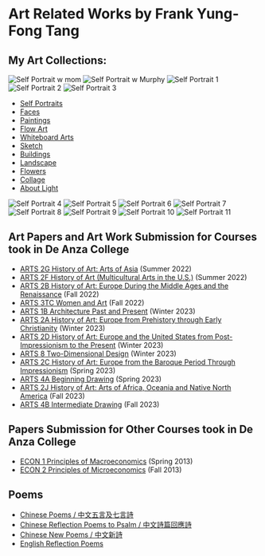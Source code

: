 # Art Related Works by Frank Yung-Fong Tang
## My Art Collections:
![Self Portrait w mom](https://lh3.googleusercontent.com/pw/AL9nZEUt2WG_StkIWF3-lEh_TYqoDhnWx06L847KH6wdak16atAXIYykGIjZnx9UWejgTEE_RDCnRPncJ4onZprQ8kdLR5PIyip94LoHY2ruNGx7T-WTWZSuSe0SGshzCg3vUDf1lqPEmEKO5dm8i1z3lEVjfQ=h150-no)
![Self Portrait w Murphy](https://lh3.googleusercontent.com/pw/AL9nZEUZtAhfcgw2g9iRT_4qudztwiZrRR_E1y3qjS00_wgkSuyYVIj88gJVpouo2-tOVKLhbBWrc-Ug6yp20mKSfUmZTLKu9ikhdPt4N8RTyg2uxi1os-_LJHEs4hUzscyB5AX-ON4LiSD5izTMuIQkYtuVCw=h150-no)
![Self Portrait 1](https://lh3.googleusercontent.com/pw/AL9nZEUtSiB781aas12KeOulBbTMiOs0kJnATSl18g_CmBvFkXuI7HbXsngCurP7SbOyJ0JNgGJJSjBDxtgc6lG5dyLo0WcBjYlJza4ym5ioAijHtqEvYhhmbPIAgMWJFilgWg3Jwsme6RbzCHoDcPwJG0klOQ=h150-no)
![Self Portrait 2](https://lh3.googleusercontent.com/pw/AL9nZEVJnwKzZhKfrGPWoUZRlwmXb1tusavdwY7ki5DV0MsgG5_VSmcXieQe7SsUtxSaOjBe5Pn6-SYqKgt1qkuAT1loaIpb0FRuQWACOBiU3gxivr6vxfQBdjz0-ydFbnuA4YCxzrYzOa_LPj0frx0W3JVaEg=h150-no)
![Self Portrait 3](https://lh3.googleusercontent.com/pw/AL9nZEXyfAFSXgWsAZT03EdwcZShwkjGmg6xzI0li50mVkdaHxrgqbdFKhSgzTsAGyFnzGPv-3GDrTuGDa0AHALzjdalgPuGS-ZO78xscWTMZ_i4VMkYOUzr1FTIwcV2ZBpFpsKR_n7T-mgp1RNaOTWz-K4nLw=h151-no)

* [Self Portraits](https://photos.app.goo.gl/fpPQ2N44MGyPmAmQ7)
* [Faces](https://photos.app.goo.gl/SbwcK9QbXxq3BWxT9)
* [Paintings](https://photos.google.com/share/AF1QipNASVWrZrCqF6noxwyhVYz6pGCW2lXAIDEhbBiTAQ659TUvWfe2Ct-uWqIbH8Flng?key=LTl2U2U4NUprT1R6YWZvS1U0QmJsSHF5OU9uLXNR)
* [Flow Art](https://photos.google.com/share/AF1QipM7I3VPSA7HOh74caPEyLx5tryOoPBNifPdM7N6kjv4HZkQcdMqJxGdTajE-nIbOw?key=UzhpdWc0dndDOTlYb2U0LVZ5OTZLZFNfa3U4UEN3)
* [Whiteboard Arts](https://photos.app.goo.gl/7DhSwzdcgqK6VtBw5)
* [Sketch](https://photos.app.goo.gl/LLw52odJm9WzRwVm7)
* [Buildings](https://photos.app.goo.gl/fCVdJgXETNiWU3vf6)
* [Landscape](https://photos.app.goo.gl/68UxcdKaRPNM6H7q8)
* [Flowers](https://photos.app.goo.gl/ML6y98XUamoPnXMY6)
* [Collage](https://photos.app.goo.gl/Luo2ivDpHcLJSihb8)
* [About Light](https://photos.app.goo.gl/drMJtoMdSAwzgm4K7)

![Self Portrait 4](https://lh3.googleusercontent.com/pw/AL9nZEUBwqw7-uMssdhhsxq7NBVwlxPa4wdKjcHjNeWiBr5ssrxlZq_I-TTRqhgpSaT5Xa5686dsQL0ExW6RpqN8drcDdZtG4MGLl4hUR0dFfVP47Sixd0mNN-TC1ueYW7qLcWr3A07ZDCAVW7BQVV8foV_Blw=h150-no)
![Self Portrait 5](https://lh3.googleusercontent.com/pw/AL9nZEWBcW2klPxJiI8l2W8uLcL-GTjAmiOGejjSRN_SU66F36QarHzzw-m8BtW1ImY1T79sUsf1AF-HZSqRks_jil7kQa3f2bbas-di7LZuuRLqIXoeKowz15EiV3OsrDRMK70csg8WK8KsBJyy0qrmtCvVKA=h150-no)
![Self Portrait 6](https://lh3.googleusercontent.com/pw/AL9nZEX2t16KmTpFlifLuG0RwGGAhw6tqss8rORSBi3cNVMQ5NCm5QucspucVxKZNMkhAgqxan9yQdMG6RJXvgaaifMKfJ58FAUaxun0Ly2HuSKxAW8jDv3LGkLO9DMH8UiuYYgztfQrR21l-UhIj284YnwwFQ=h150-no)
![Self Portrait 7](https://lh3.googleusercontent.com/pw/AL9nZEXMQJrhu8EikgSOq2yc_7dObel5czADjz_9uVWDcEdBKgC9XKExImA4evsJIChJE_b0AqVcWwNc72OiSyMfMuH1QVTW3mBDh5vACH2wUZxppX1vPhyRvAc6pUxiT-e9y9yVnhGz7bq13n_cvDjSkGUiWw=h150-no)
![Self Portrait 8](https://lh3.googleusercontent.com/pw/AL9nZEUQn5ZnxwhcGZvx3r-IKc3NUVQH9di1JS0XhKLGtkAPBdNNbZnsF3vKl954aFdmj7W-cjQgspjD2vSZh_7WtwDCBha0P4pLEGgPDpzBOT8bDNkSWbjHyq7OPBG41gl61VX7v7IMBFfVr7AhmU1-Zn_EAA=h150-no)
![Self Portrait 9](https://lh3.googleusercontent.com/pw/AL9nZEUgWSCG5P2PuNkv3R7WBnBBw9X9hMn2MLb10bT8Zq20c-Q9cOPksWxqYBimTE0WWcetZPTi9vSU9Es3WHwQH1nroYqfpuS1dl8MwtN4vuqrtG6wiy0u9UR4rHXMLAM9C6wYPMw3wUAoYp7ojagQJiQIlg=h150-no)
![Self Portrait 10](https://lh3.googleusercontent.com/pw/AL9nZEWKE6eGwOl-_GrnjLhdXG5WHdUDSoToZXJWxYFGN9iB27xHYf6pBH2jKDSCRmdO3M4MybJ8WbDVEELGYSeJ4iGwpmTorGOJ0Y_lVpHtkevCW_4xFpQfSTLRSP94uhtrF2mkbWw8p6H0mjtrR6A0W1SYjg=h150-no)
![Self Portrait 11](https://lh3.googleusercontent.com/pw/AL9nZEUi9e2gNXDDQgG3eDN2uyjQBnH-0jdFmE-BqK1Yjk0AmqDx1Nmdk5nIHUY-hl47VwGccNUarwCAG7brB5TcAmAeHz6fppsrsTwoxTFMwgIh3sLxoO_rXVR2OO5RvBsEHkD52yQil_Iy8N-5QuTraINcmg=h150-no)

## Art Papers and Art Work Submission for Courses took in De Anza College
* [ARTS 2G History of Art: Arts of Asia](ARTS2G) (Summer 2022)
* [ARTS 2F History of Art (Multicultural Arts in the U.S.)](ARTS2F) (Summer 2022)
* [ARTS 2B History of Art: Europe During the Middle Ages and the Renaissance](ARTS2B) (Fall 2022)
* [ARTS 3TC Women and Art](ARTS3TC) (Fall 2022)
* [ARTS 1B Architecture Past and Present](ARTS1B) (Winter 2023)
* [ARTS 2A History of Art: Europe from Prehistory through Early Christianity](ARTS2A) (Winter 2023)
* [ARTS 2D History of Art: Europe and the United States from Post-Impressionism to the Present](ARTS2D) (Winter 2023)
* [ARTS 8 Two-Dimensional Design](ARTS8) (Winter 2023)
* [ARTS 2C History of Art: Europe from the Baroque Period Through Impressionism](ARTS2C) (Spring 2023)
* [ARTS 4A Beginning Drawing](ARTS4A) (Spring 2023)
* [ARTS 2J History of Art: Arts of Africa, Oceania and Native North America](ARTS2J) (Fall 2023)
* [ARTS 4B Intermediate Drawing](ARTS4B) (Fall 2023)

## Papers Submission for Other Courses took in De Anza College
* [ECON 1 Principles of Macroeconomics](ECON1) (Spring 2013)
* [ECON 2 Principles of Microeconomics](ECON2) (Fall 2013)


## Poems
* [Chinese Poems / 中文五言及七言詩 ](https://github.com/FrankYFTang/FrankYungFongTangArt/tree/main/ChinesePoems)
* [Chinese Reflection Poems to Psalm / 中文詩篇回應詩](ChineseReflectionPoemstoPsalm.md)
* [Chinese New Poems / 中文新詩 ](https://github.com/FrankYFTang/FrankYungFongTangArt/tree/main/ChineseNewPoems)
* [English Reflection Poems](EnglishReflectionPoemstoPsalm.md)
